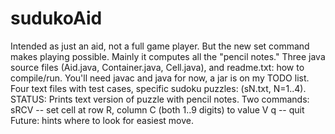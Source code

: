 # sudukoAid
Intended as just an aid, not a full game player. But the new set command
makes playing possible. Mainly it computes all the "pencil notes."
Three java source files (Aid.java, Container.java, Cell.java), and
readme.txt: how to compile/run. You'll need javac and java for now, a jar
is on my TODO list.
Four text files with test cases, specific sudoku puzzles: (sN.txt, N=1..4).
STATUS: Prints text version of puzzle with pencil notes. Two commands: 
	sRCV -- set cell at row R, column C (both 1..9 digits) to value V 
	q    -- quit
Future: hints where to look for easiest move.

